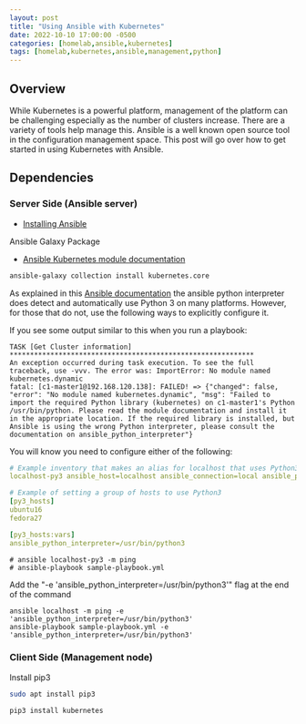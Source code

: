 ```yaml
---
layout: post
title: "Using Ansible with Kubernetes"
date: 2022-10-10 17:00:00 -0500
categories: [homelab,ansible,kubernetes]
tags: [homelab,kubernetes,ansible,management,python]
---
```

## Overview

While Kubernetes is a powerful platform, management of the platform can be challenging especially as the number of clusters increase. There are a variety of tools help manage this. Ansible is a well known open source tool in the configuration management space. This post will go over how to get started in using Kubernetes with Ansible.

## Dependencies

### Server Side (Ansible server)

* [Installing Ansible](https://docs.ansible.com/ansible/latest/installation_guide/intro_installation.html#installing-ansible-on-ubuntu)

Ansible Galaxy Package

* [Ansible Kubernetes module documentation](https://docs.ansible.com/ansible/latest/collections/kubernetes/core/index.html#plugins-in-kubernetes-core)

```bash
ansible-galaxy collection install kubernetes.core
```

As explained in this [Ansible documentation](https://docs.ansible.com/ansible/latest/reference_appendices/python_3_support.html#using-python-3-on-the-managed-machines-with-commands-and-playbooks) the ansible python interpreter does detect and automatically use Python 3 on many platforms. However, for those that do not, use the following ways to explicitly configure it.

If you see some output similar to this when you run a playbook:

```console
TASK [Get Cluster information] ************************************************************
An exception occurred during task execution. To see the full traceback, use -vvv. The error was: ImportError: No module named kubernetes.dynamic
fatal: [c1-master1@192.168.120.138]: FAILED! => {"changed": false, "error": "No module named kubernetes.dynamic", "msg": "Failed to import the required Python library (kubernetes) on c1-master1's Python /usr/bin/python. Please read the module documentation and install it in the appropriate location. If the required library is installed, but Ansible is using the wrong Python interpreter, please consult the documentation on ansible_python_interpreter"} 
```

 You will know you need to configure either of the following:

```yaml
# Example inventory that makes an alias for localhost that uses Python3
localhost-py3 ansible_host=localhost ansible_connection=local ansible_python_interpreter=/usr/bin/python3

# Example of setting a group of hosts to use Python3
[py3_hosts]
ubuntu16
fedora27

[py3_hosts:vars]
ansible_python_interpreter=/usr/bin/python3
```

```console
# ansible localhost-py3 -m ping
# ansible-playbook sample-playbook.yml
```

Add the "-e 'ansible_python_interpreter=/usr/bin/python3'" flag at the end of the command

```console
ansible localhost -m ping -e 'ansible_python_interpreter=/usr/bin/python3'
ansible-playbook sample-playbook.yml -e 'ansible_python_interpreter=/usr/bin/python3'
```

### Client Side (Management node)

Install pip3

```bash
sudo apt install pip3
```

```bash
pip3 install kubernetes
```
